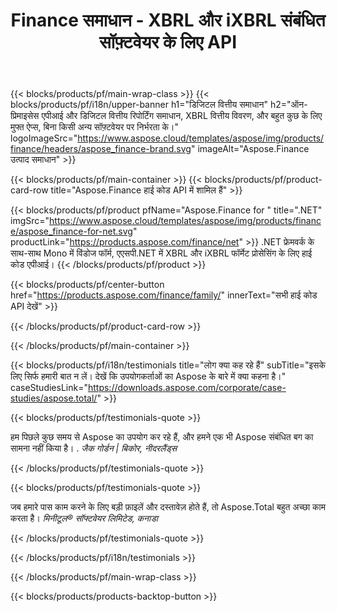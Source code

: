 ﻿---
title: Finance समाधान - XBRL और iXBRL संबंधित सॉफ़्टवेयर के लिए API 
weight: 30
url: /hi/
description: समेकित वित्तीय विवरण तथा और भी बहुत कुछ बनाने के लिए उच्च कोड API और निःशुल्क ऐप्स एक्स्टेंसिबल व्यापार रिपोर्टिंग भाषा XBRL और iXBRL प्रारूपों को संसाधित करने के लिए
---
{{< blocks/products/pf/main-wrap-class >}}
{{< blocks/products/pf/i18n/upper-banner h1="डिजिटल वित्तीय समाधान" h2="ऑन-प्रिमाइसेस एपीआई और डिजिटल वित्तीय रिपोर्टिंग समाधान, XBRL वित्तीय विवरण, और बहुत कुछ के लिए मुफ्त ऐप्स, बिना किसी अन्य सॉफ़्टवेयर पर निर्भरता के।" logoImageSrc="https://www.aspose.cloud/templates/aspose/img/products/finance/headers/aspose_finance-brand.svg" imageAlt="Aspose.Finance उत्पाद समाधान" >}}

{{< blocks/products/pf/main-container >}}
{{< blocks/products/pf/product-card-row title="Aspose.Finance हाई कोड API में शामिल हैं" >}}

{{< blocks/products/pf/product pfName="Aspose.Finance for " title=".NET" imgSrc="https://www.aspose.cloud/templates/aspose/img/products/finance/aspose_finance-for-net.svg" productLink="https://products.aspose.com/finance/net" >}}
.NET फ्रेमवर्क के साथ-साथ Mono में विंडोज फॉर्म, एएसपी.NET में XBRL और iXBRL फॉर्मेट प्रोसेसिंग के लिए हाई कोड एपीआई।
{{< /blocks/products/pf/product >}}

{{< blocks/products/pf/center-button href="https://products.aspose.com/finance/family/" innerText="सभी हाई कोड API देखें" >}}

{{< /blocks/products/pf/product-card-row >}}

{{< /blocks/products/pf/main-container >}}

{{< blocks/products/pf/i18n/testimonials title="लोग क्या कह रहे हैं" subTitle="इसके लिए सिर्फ हमारी बात न लें। देखें कि उपयोगकर्ताओं का Aspose के बारे में क्या कहना है।" caseStudiesLink="https://downloads.aspose.com/corporate/case-studies/aspose.total/" >}}

{{< blocks/products/pf/testimonials-quote >}}
<p class="first">
 हम पिछले कुछ समय से Aspose का उपयोग कर रहे हैं, और हमने एक भी Aspose संबंधित बग का सामना नहीं किया है। .
 <em>
  जैक गोर्डन | बिकोर, नीदरलैंड्स
 </em>
</p>

{{< /blocks/products/pf/testimonials-quote >}}

{{< blocks/products/pf/testimonials-quote >}}
<p class="second">
 जब हमारे पास काम करने के लिए बड़ी फ़ाइलें और दस्तावेज़ होते हैं, तो Aspose.Total बहुत अच्छा काम करता है।
 <em>
  मिनीटूल® सॉफ्टवेयर लिमिटेड, कनाडा
 </em>
</p>

{{< /blocks/products/pf/testimonials-quote >}}

{{< /blocks/products/pf/i18n/testimonials >}}

{{< /blocks/products/pf/main-wrap-class >}}

{{< blocks/products/products-backtop-button >}}